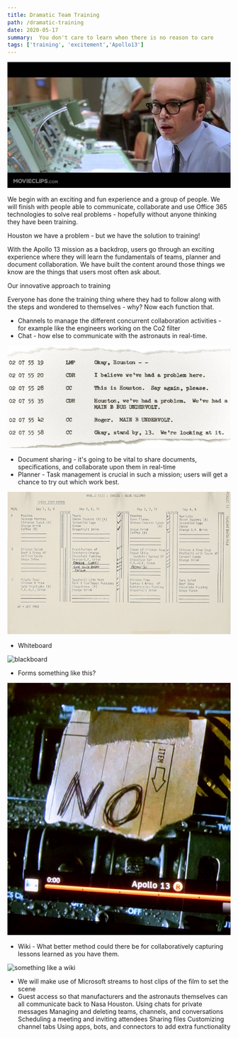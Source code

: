 ```yaml
---
title: Dramatic Team Training
path: /dramatic-training
date: 2020-05-17
summary:  You don't care to learn when there is no reason to care  
tags: ['training', 'excitement','Apollo13']
---
```


![problem](./images/problem.jpg)
 
We begin with an exciting and fun experience and a group of people. We will finish with people able to communicate, collaborate and use Office 365 technologies to solve real problems - hopefully without anyone thinking they have been training.

Houston we have a problem - but we have the solution to training!

With the Apollo 13 mission as a backdrop, users go through an exciting experience where they will learn the fundamentals of teams, planner and document collaboration. We have built the content around those things we know are the things that users most often ask about.

Our innovative approach to training 

Everyone has done the training thing where they had to follow along with the steps and wondered to themselves - why? Now each function that. 

* Channels to manage the different concurrent collaboration activities - for example like the engineers working on the Co2 filter 
* Chat - how else to communicate with the astronauts in real-time.

![chat](./images/apollo13chat.jpg)

* Document sharing - it's going to be vital to share documents, specifications, and collaborate upon them in real-time
* Planner  - Task management is crucial in such a mission; users will get a chance to try out which work best. 

![blackboard](./images/planner.png)

* Whiteboard 

![blackboard](./images/whiteboard.jpg)

* Forms something like this?

![blackboard](./images/no.jpg)


* Wiki -  What better method could there be for collaboratively capturing lessons learned as you have them. 

![something like a wiki](./images/wiki.jpg)


* We will make use of Microsoft streams to host clips of the film to set the scene 
* Guest access so that manufacturers and the astronauts themselves can all communicate back to Nasa Houston.
Using chats for private messages
Managing and deleting teams, channels, and conversations
Scheduling a meeting and inviting attendees
Sharing files
Customizing channel tabs
Using apps, bots, and connectors to add extra functionality